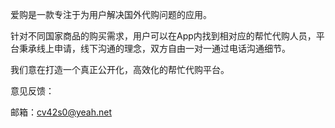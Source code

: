 爱购是一款专注于为用户解决国外代购问题的应用。

针对不同国家商品的购买需求，用户可以在App内找到相对应的帮忙代购人员，平台秉承线上申请，线下沟通的理念，双方自由一对一通过电话沟通细节。

我们意在打造一个真正公开化，高效化的帮忙代购平台。

意见反馈：

邮箱：cv42s0@yeah.net

